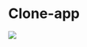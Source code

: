 # Clone-app

<img src="https://cdn.discordapp.com/attachments/756144018714263685/1042556042262872084/IMG_1638.png">
